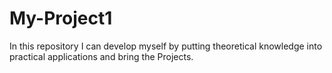 # My-Project1
In this repository I can develop myself by putting theoretical knowledge into practical applications and bring the Projects.
